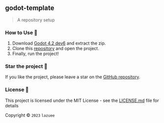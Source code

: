 ## godot-template

> A repository setup

### How to Use 🤔

1. Download [Godot 4.2 dev6](https://downloads.tuxfamily.org/godotengine/4.2/dev6) and extract the zip.
2. Clone this [repository](../..) and open the project.
3. Finally, run the project!

### Star the project 🌟

If you like the project, please leave a star on the [GitHub repository](../../).

### License 🔑

This project is licensed under the MIT License - see the [LICENSE.md](LICENSE.md) file for details

Copyright © `2023` `lazuee`
